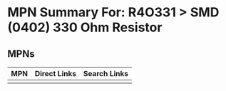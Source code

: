 



# MPN Summary For: R4O331 > SMD (0402) 330 Ohm Resistor

## MPNs
  

|MPN|Direct Links|Search Links|
| :--- | :--- | :--- |
||||
